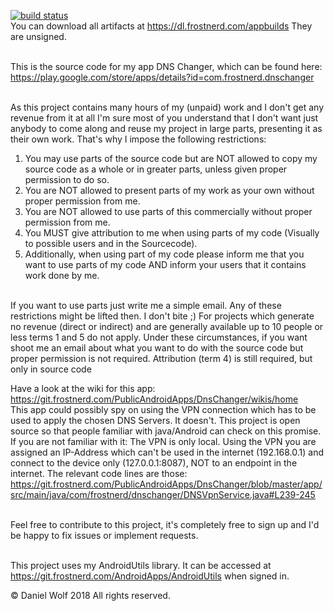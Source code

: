 [![build status](https://git.frostnerd.com/PublicAndroidApps/DnsChanger/badges/master/build.svg)](https://git.frostnerd.com/PublicAndroidApps/DnsChanger/commits/master)
<br>You can download all artifacts at https://dl.frostnerd.com/appbuilds
They are unsigned.<br><br>


This is the source code for my app DNS Changer, which can be found here: https://play.google.com/store/apps/details?id=com.frostnerd.dnschanger<br><br>


As this project contains many hours of my (unpaid) work and I don't get any revenue from it at all I'm sure most of you understand that I don't want just anybody to come along and reuse my project in large parts, presenting it as their own work. That's why I impose the following restrictions:

1. You may use parts of the source code but are NOT allowed to copy my source code as a whole or in greater parts, unless given proper permission to do so.<br>
2. You are NOT allowed to present parts of my work as your own without proper permission from me.<br>
3. You are NOT allowed to use parts of this commercially without proper permission from me.<br>
4. You MUST give attribution to me when using parts of my code (Visually to possible users and in the Sourcecode).<br>
5. Additionally, when using part of my code please inform me that you want to use parts of my code AND inform your users that it contains work done by me.<br><br>

If you want to use parts just write me a simple email. Any of these restrictions might be lifted then. I don't bite ;)
For projects which generate no revenue (direct or indirect) and are generally available up to 10 people or less terms 1 and 5 do not apply. Under these circumstances, if you want shoot me an email about what you want to do with the source code but proper permission is not required. Attribution (term 4) is still required, but only in source code


Have a look at the wiki for this app: https://git.frostnerd.com/PublicAndroidApps/DnsChanger/wikis/home<br>
This app could possibly spy on using the VPN connection which has to be used to apply the chosen DNS Servers. It doesn't. This project is open source so that people familiar with java/Android can check on this promise.
If you are not familiar with it: The VPN is only local. Using the VPN you are assigned an IP-Address which can't be used in the internet (192.168.0.1) and connect to the device only (127.0.0.1:8087),
NOT to an endpoint in the internet. The relevant code lines are those: https://git.frostnerd.com/PublicAndroidApps/DnsChanger/blob/master/app/src/main/java/com/frostnerd/dnschanger/DNSVpnService.java#L239-245
<br><br>

Feel free to contribute to this project, it's completely free to sign up and I'd be happy to fix issues or implement requests.<br><br>

This project uses my AndroidUtils library. It can be accessed at https://git.frostnerd.com/AndroidApps/AndroidUtils when signed in.

© Daniel Wolf 2018
All rights reserved.<br>
